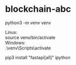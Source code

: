 # blockchain-abc

python3 -m venv venv

Linux:\
  source venv/bin/activate  
Windows:\
  .\venv\Scripts\activate

pip3 install "fastapi[all]" ipython
